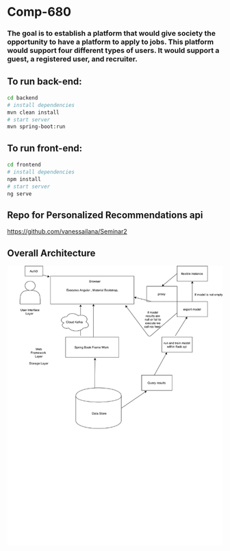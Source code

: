 # Comp-680
### The goal is to establish a platform that would give society the opportunity to have a platform to apply to jobs. This platform would support four different types of users. It would support a guest, a registered user, and recruiter.

## To run back-end:
``` bash
cd backend
# install dependencies
mvn clean install
# start server
mvn spring-boot:run
```

## To run front-end:
``` bash
cd frontend
# install dependencies
npm install
# start server
ng serve
```

## Repo for Personalized Recommendations api 
https://github.com/vanessailana/Seminar2


## Overall Architecture

![picture](Overall_Architecture.png)
